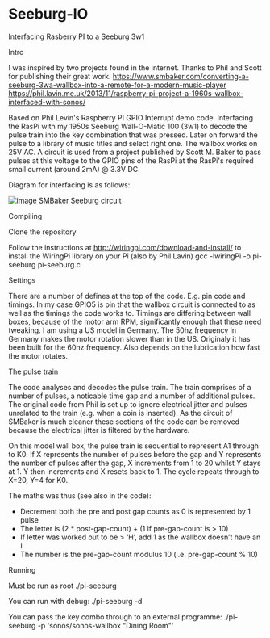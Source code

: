 # Seeburg-IO
Interfacing Rasberry PI to a Seeburg 3w1

Intro

I was inspired by two projects found in the internet. Thanks to Phil and Scott for publishing their great work.
https://www.smbaker.com/converting-a-seeburg-3wa-wallbox-into-a-remote-for-a-modern-music-player
https://phil.lavin.me.uk/2013/11/raspberry-pi-project-a-1960s-wallbox-interfaced-with-sonos/

Based on Phil Levin's Raspberry PI GPIO Interrupt demo code. Interfacing the RasPi with my 1950s Seeburg Wall-O-Matic 100 (3w1) to decode the pulse train into the key combination that was pressed. Later on forward the pulse to a library of music titles and select right one. The wallbox works on 25V AC. A circuit is used from a project published by Scott M. Baker to pass pulses at this voltage to the GPIO pins of the RasPi at the RasPi's required small current (around 2mA) @ 3.3V DC.

Diagram for interfacing is as follows:

![image](https://user-images.githubusercontent.com/85778633/121767230-50048980-cb57-11eb-9314-8462704bcdc8.png)
SMBaker Seeburg circuit

Compiling

Clone the repository

Follow the instructions at http://wiringpi.com/download-and-install/ to install the WiringPi library on your Pi (also by Phil Lavin)
gcc -lwiringPi -o pi-seeburg pi-seeburg.c


Settings

There are a number of defines at the top of the code. E.g. pin code and timings.
In my case GPIO5 is pin that the wallbox circuit is connected to as well as the timings the code works to. Timings are differing between wall boxes, because of the motor arm RPM, significantly enough that these need tweaking. I am using a US model in Germany. The 50hz frequency in Germany makes the motor rotation slower than in the US. Originaly it has been built for the 60hz frequency. Also depends on the lubrication how fast the motor rotates.


The pulse train

The code analyses and decodes the pulse train. The train comprises of a number of pulses, a noticable time gap and a number of additional pulses. The original code from Phil is set up to ignore electrical jitter and pulses unrelated to the train (e.g. when a coin is inserted). As the circuit of SMBaker is much cleaner these sections of the code can be removed because the electrical jitter is filtered by the hardware.

On this model wall box, the pulse train is sequential to represent A1 through to K0. If X represents the number of pulses before the gap and Y represents the number of pulses after the gap, X increments from 1 to 20 whilst Y stays at 1. Y then increments and X resets back to 1. The cycle repeats through to X=20, Y=4 for K0.

The maths was thus (see also in the code):
- Decrement both the pre and post gap counts as 0 is represented by 1 pulse
- The letter is (2 * post-gap-count) + (1 if pre-gap-count is > 10)
- If letter was worked out to be > ‘H’, add 1 as the wallbox doesn’t have an I
- The number is the pre-gap-count modulus 10 (i.e. pre-gap-count % 10)

Running

Must be run as root
./pi-seeburg

You can run with debug:
./pi-seeburg -d

You can pass the key combo through to an external programme:
./pi-seeburg -p 'sonos/sonos-wallbox "Dining Room"'
